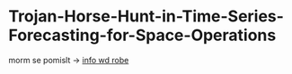 # Trojan-Horse-Hunt-in-Time-Series-Forecasting-for-Space-Operations
morm se pomislt ->
[info wd robe](https://arxiv.org/pdf/2506.01849)
